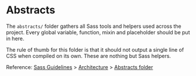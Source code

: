 # Abstracts

The `abstracts/` folder gathers all Sass tools and helpers used across the
project. Every global variable, function, mixin and placeholder should be put in
here.

The rule of thumb for this folder is that it should not output a single line of
CSS when compiled on its own. These are nothing but Sass helpers.

Reference: [Sass Guidelines](https://sass-guidelin.es/) >
[Architecture](https://sass-guidelin.es/#architecture) >
[Abstracts folder](https://sass-guidelin.es/#abstracts-folder)
